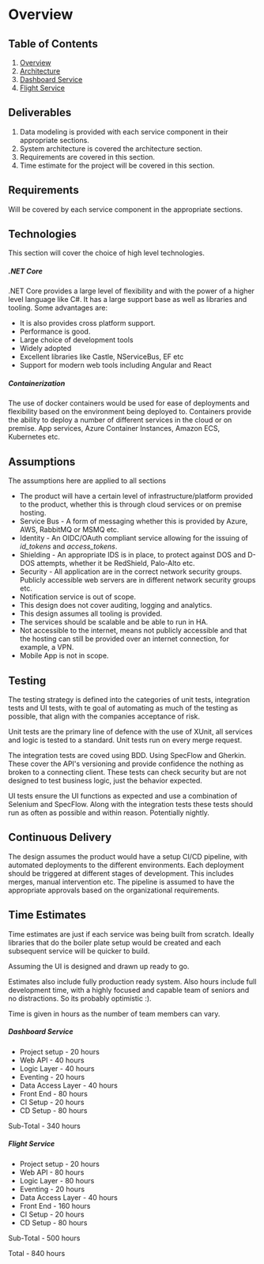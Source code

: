 # Overview

## Table of Contents

1. [Overview](overview.md)
2. [Architecture](architecture.md)
3. [Dashboard Service](dashboard.md)
4. [Flight Service](flight.md)

## Deliverables

1. Data modeling is provided with each service component in their appropriate sections.
2. System architecture is covered the architecture section.
3. Requirements are covered in this section.
4. Time estimate for the project will be covered in this section.

## Requirements

Will be covered by each service component in the appropriate sections.

## Technologies

This section will cover the choice of high level technologies.

##### .NET Core

.NET Core provides a large level of flexibility and with the power of a higher level language like C#. It has a large support base as well as libraries and tooling. Some advantages are:

- It is also provides cross platform support.
- Performance is good.
- Large choice of development tools
- Widely adopted
- Excellent libraries like Castle, NServiceBus, EF etc
- Support for modern web tools including Angular and React

##### Containerization

The use of docker containers would be used for ease of deployments and flexibility based on the environment being deployed to. Containers provide the ability to deploy a number of different services in the cloud or on premise. App services, Azure Container Instances, Amazon ECS, Kubernetes etc.

## Assumptions

The assumptions here are applied to all sections

- The product will have a certain level of infrastructure/platform provided to the product, whether this is through cloud services or on premise hosting.
- Service Bus - A form of messaging whether this is provided by Azure, AWS, RabbitMQ or MSMQ etc.
- Identity - An OIDC/OAuth compliant service allowing for the issuing of *id_tokens* and *access_tokens*.
- Shielding - An appropriate IDS is in place, to protect against DOS and D-DOS attempts, whether it be RedShield, Palo-Alto etc.
- Security - All application are in the correct network security groups. Publicly accessible web servers are in different network security groups etc.
- Notification service is out of scope.
- This design does not cover auditing, logging and analytics.
- This design assumes all tooling is provided.
- The services should be scalable and be able to run in HA.
- Not accessible to the internet, means not publicly accessible and that the hosting can still be provided over an internet connection, for example, a VPN.
- Mobile App is not in scope.

## Testing

The testing strategy is defined into the categories of unit tests, integration tests and UI tests, with te goal of automating as much of the testing as possible, that align with the companies acceptance of risk.

Unit tests are the primary line of defence with the use of XUnit, all services and logic is tested to a standard. Unit tests run on every merge request.

The integration tests are coved using BDD. Using SpecFlow and Gherkin. These cover the API's versioning and provide confidence the nothing as broken to a connecting client. These tests can check security but are not designed to test business logic, just the behavior expected.

UI tests ensure the UI functions as expected and use a combination of Selenium and SpecFlow. Along with the integration tests these tests should run as often as possible and within reason. Potentially nightly.

## Continuous Delivery

The design assumes the product would have a setup CI/CD pipeline, with automated deployments to the different environments. Each deployment should be triggered at different stages of development. This includes merges, manual intervention etc. The pipeline is assumed to have the appropriate approvals based on the organizational requirements.

## Time Estimates

Time estimates are just if each service was being built from scratch. Ideally libraries that do the boiler plate setup would be created and each subsequent service will be quicker to build.

Assuming the UI is designed and drawn up ready to go.

Estimates also include fully production ready system. Also hours include full development time, with a highly focused and capable team of seniors and no distractions. So its probably optimistic :).

Time is given in hours as the number of team members can vary.

##### Dashboard Service

- Project setup                        - 20 hours
- Web API                              - 40 hours
- Logic Layer                          - 40 hours
- Eventing                             - 20 hours
- Data Access Layer                    - 40 hours
- Front End                            - 80 hours
- CI Setup                             - 20 hours
- CD Setup                             - 80 hours

Sub-Total                              - 340 hours

##### Flight Service

- Project setup                        - 20 hours
- Web API                              - 80 hours
- Logic Layer                          - 80 hours
- Eventing                             - 20 hours
- Data Access Layer                    - 40 hours
- Front End                            - 160 hours
- CI Setup                             - 20 hours
- CD Setup                             - 80 hours

Sub-Total                              - 500 hours

Total                                  - 840 hours
